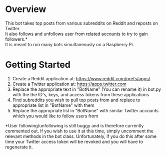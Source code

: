 # Overview
This bot takes top posts from various subreddits on Reddit and reposts on Twitter.\
It also follows and unfollows user from related accounts to try to gain followers.*\
It is meant to run many bots simultaneously on a Raspberry Pi.


# Getting Started
1. Create a Reddit application at: https://www.reddit.com/prefs/apps/
2. Create a Twitter application at: https://apps.twitter.com
3. Replace the appropriate text in "BotName" (You can rename it) in bot.py with the the ID's, keys, and access tokens from these applications
4. Find subreddits you wish to pull top posts from and replace to appropriate list in "BotName" with them
5. Replace the appropriate list in "BotName" with similar Twitter accounts which you would like to follow users from

*User following/unfollowing is still buggy and is therefore currently commented out. If you wish to use it at this time,
simply uncomment the relevant methods in the bot class. Unfortunately, if you do this after some time your Twitter access 
token will be revoked and you will have to regenerate it.
